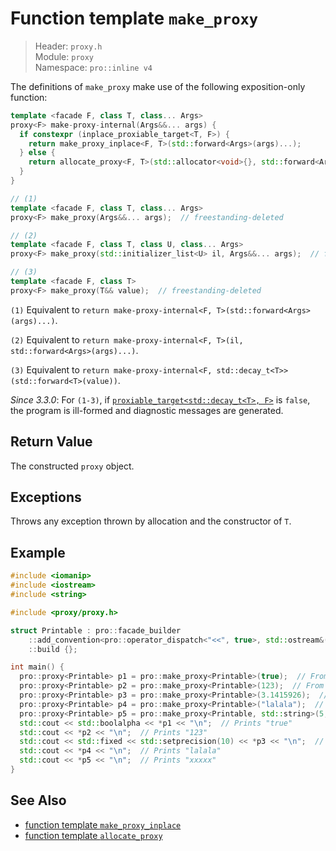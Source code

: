 # Function template `make_proxy`

> Header: `proxy.h`  
> Module: `proxy`  
> Namespace: `pro::inline v4`

The definitions of `make_proxy` make use of the following exposition-only function:

```cpp
template <facade F, class T, class... Args>
proxy<F> make-proxy-internal(Args&&... args) {
  if constexpr (inplace_proxiable_target<T, F>) {
    return make_proxy_inplace<F, T>(std::forward<Args>(args)...);
  } else {
    return allocate_proxy<F, T>(std::allocator<void>{}, std::forward<Args>(args)...);
  }
}
```

```cpp
// (1)
template <facade F, class T, class... Args>
proxy<F> make_proxy(Args&&... args);  // freestanding-deleted

// (2)
template <facade F, class T, class U, class... Args>
proxy<F> make_proxy(std::initializer_list<U> il, Args&&... args);  // freestanding-deleted

// (3)
template <facade F, class T>
proxy<F> make_proxy(T&& value);  // freestanding-deleted
```

`(1)` Equivalent to `return make-proxy-internal<F, T>(std::forward<Args>(args)...)`.

`(2)` Equivalent to `return make-proxy-internal<F, T>(il, std::forward<Args>(args)...)`.

`(3)` Equivalent to `return make-proxy-internal<F, std::decay_t<T>>(std::forward<T>(value))`.

*Since 3.3.0*: For `(1-3)`, if [`proxiable_target<std::decay_t<T>, F>`](proxiable_target.md) is `false`, the program is ill-formed and diagnostic messages are generated.

## Return Value

The constructed `proxy` object.

## Exceptions

Throws any exception thrown by allocation and the constructor of `T`.

## Example

```cpp
#include <iomanip>
#include <iostream>
#include <string>

#include <proxy/proxy.h>

struct Printable : pro::facade_builder
    ::add_convention<pro::operator_dispatch<"<<", true>, std::ostream&(std::ostream&) const>
    ::build {};

int main() {
  pro::proxy<Printable> p1 = pro::make_proxy<Printable>(true);  // From bool
  pro::proxy<Printable> p2 = pro::make_proxy<Printable>(123);  // From int
  pro::proxy<Printable> p3 = pro::make_proxy<Printable>(3.1415926);  // From double
  pro::proxy<Printable> p4 = pro::make_proxy<Printable>("lalala");  // From const char*
  pro::proxy<Printable> p5 = pro::make_proxy<Printable, std::string>(5, 'x');  // From a in-place constructed string
  std::cout << std::boolalpha << *p1 << "\n";  // Prints "true"
  std::cout << *p2 << "\n";  // Prints "123"
  std::cout << std::fixed << std::setprecision(10) << *p3 << "\n";  // Prints "3.1415926000"
  std::cout << *p4 << "\n";  // Prints "lalala"
  std::cout << *p5 << "\n";  // Prints "xxxxx"
}
```

## See Also

- [function template `make_proxy_inplace`](make_proxy_inplace.md)
- [function template `allocate_proxy`](allocate_proxy.md)
